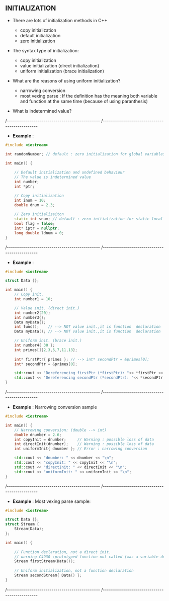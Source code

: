 ## INITIALIZATION

- There are lots of initialization methods in C++
	- copy initialization
	- default initialization
	- zero initialization
  
- The syntax type of initialization: 
	- copy initialization
	- value initialization (direct initialization)
	- uniform initialization (brace initialization)

- What are the reasons of using uniform initialization?
	- narrowing conversion
	- most vexing parse : 
	  If the definition has the meaning both variable and function at the same time (because of using paranthesis)
    
- What is indetermined value? 

/----------------------------------------------
/----------------------------------------------

- **Example** : 
```cpp
#include <iostream>

int randomNumber; // default : zero initialization for global variables 

int main() {
	
	// Default initialization and undefined behaviour
	// The value is indetermined value 
	int number; 
	int *ptr; 

	// Copy initialization
	int inum = 10; 
	double dnum = 2.3;
	
	// Zero initializaiton
	static int snum; // default : zero initialization for static local variables
	bool flag = false;
	int* iptr = nullptr;
	long double ldnum = 0;
}
```

/----------------------------------------------
/----------------------------------------------

- **Example** : 
```cpp
#include <iostream>

struct Data {};

int main() {
	// Copy init. 
	int number1 = 10; 

	// Value init. (direct init.)
	int number2(20); 
	int number3{};
	Data myData{};
	int func();    // --> NOT value init.,it is function  declaration
	Data myData(); // --> NOT value init.,it is function  declaration

	// Uniform init. (brace init.)
	int number4{ 30 };
	int primes[]{2,3,5,7,11,13};
	
	int* firstPtr{ primes }; // --> int* secondPtr = &primes[0];
	int* secondPtr = &primes[0];

	std::cout << "Dereferencing firstPtr (*firstPtr): "<< *firstPtr << "\n";
	std::cout << "Dereferencing secondPtr (*secondPtr): "<< *secondPtr << "\n";
}
```

/----------------------------------------------
/----------------------------------------------

- **Example** :  Narrowing conversion sample
```cpp
#include <iostream>

int main() {
	// Narrowing conversion: (double --> int) 
	double dnumber = 2.6;
	int copyInit = dnumber;     // Warning : possible loss of data 
	int directInit(dnumber);    // Warning : possible loss of data
	int uniformInit{ dnumber }; // Error : narrowing conversion 

	std::cout << "dnumber: " << dnumber << "\n";
	std::cout << "copyInit: " << copyInit << "\n";
	std::cout << "directInit: " << directInit << "\n";
	std::cout << "uniformInit: " << uniformInit << "\n";
}
```

/----------------------------------------------
/----------------------------------------------

- **Example** : Most vexing parse sample: 
```cpp
#include <iostream>

struct Data {};
struct Stream {
	Stream(Data);
};

int main() {
	
	// Function declaration, not a direct init.
	// warning C4930 :prototyped function not called (was a variable definition intended ? )
	Stream firstStream(Data());
	
	// Uniform initialization, not a function declaration
	Stream secondStream{ Data() }; 
}
```

/----------------------------------------------
/----------------------------------------------
